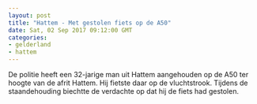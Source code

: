 ```yaml
---
layout: post
title: "Hattem - Met gestolen fiets op de A50"
date: Sat, 02 Sep 2017 09:12:00 GMT
categories: 
- gelderland 
- hattem 
---
```


De politie heeft een 32-jarige man uit Hattem aangehouden op de A50 ter hoogte van de afrit Hattem. Hij fietste daar op de vluchtstrook. Tijdens de staandehouding biechtte de verdachte op dat hij de fiets had gestolen.
